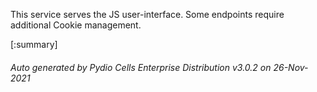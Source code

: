 






This service serves the JS user-interface. Some endpoints require additional Cookie management.

[:summary]

###### Auto generated by Pydio Cells Enterprise Distribution v3.0.2 on 26-Nov-2021
